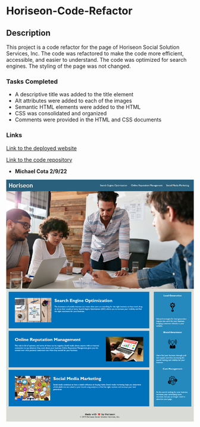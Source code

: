 # Horiseon-Code-Refactor

## Description

This project is a code refactor for the page of Horiseon Social Solution Services, Inc. The code was refactored to make the code more efficient, accessible, and easier to understand. The code was optimized for search engines. The styling of the page was not changed.

### Tasks Completed
* A descriptive title was added to the title element
* Alt attributes were added to each of the images
* Semantic HTML elements were added to the HTML
* CSS was consolidated and organized 
* Comments were provided in the HTML and CSS documents

### Links

[Link to the deployed website](https://mikecota09.github.io/Horiseon-Code-Refactor/)

[Link to the code repository](https://github.com/mikecota09/Horiseon-Code-Refactor.git)

* **Michael Cota 2/9/22**

![screenshot of index.html](./assets/images/screenshot.png)